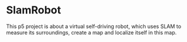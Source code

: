 # SlamRobot
This p5 project is about a virtual self-driving robot, which uses SLAM to measure its surroundings, create a map and localize itself in this map.
